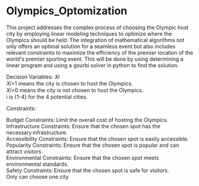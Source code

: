 # Olympics_Optomization
This project addresses the complex process of choosing the Olympic host city by employing linear modeling techniques to optimize where the Olympics should be held. The integration of mathematical algorithms not only offers an optimal solution for a seamless event but also includes relevant constraints to maximize the efficiency of the premier location of the world's premier sporting event. This will be done by using determining a linear program and using a gourbi solver in python to find the solution. 

Decision Variables: 
𝑋𝑖 \
𝑋𝑖=1  means the city is chosen to host the Olympics. \
𝑋𝑖=0 means the city is not chosen to host the Olympics. \
i is {1-4} for the 4 potential cities. 

Constraints: 

Budget Constraints: Limit the overall cost of hosting the Olympics. \
Infrastructure Constraints: Ensure that the chosen spot has the necessary infrastructure. \
Accessibility Constraints: Ensure that the chosen spot is easily accessible. \
Popularity Constraints: Ensure that the chosen spot is popular and can attract visitors. \
Environmental Constraints: Ensure that the chosen spot meets environmental standards. \
Safety Constraints: Ensure that the chosen spot is safe for visitors. \
Only can choose one city 
